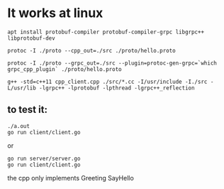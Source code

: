 # It works at linux

```
apt install protobuf-compiler protobuf-compiler-grpc libgrpc++ libprotobuf-dev

protoc -I ./proto --cpp_out=./src ./proto/hello.proto

protoc -I ./proto --grpc_out=./src --plugin=protoc-gen-grpc=`which grpc_cpp_plugin` ./proto/hello.proto

g++ -std=c++11 cpp_client.cpp ./src/*.cc -I/usr/include -I./src -L/usr/lib -lgrpc++ -lprotobuf -lpthread -lgrpc++_reflection

```
## to test it:
```
./a.out
go run client/client.go
```
or 
```
go run server/server.go
go run client/client.go
```

the cpp only implements Greeting SayHello
